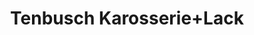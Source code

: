 ---
title: "Tenbusch Karosserie+Lack"
url: /gladbeck/tenbusch-karosserie-lack/
shop: Autowerkstatt
---